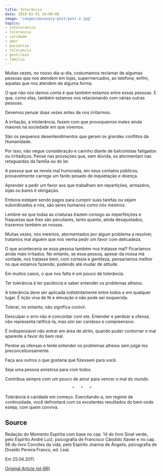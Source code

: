 ```yaml
---
title: Tolerância
date: 2019-02-01 19:00:00
image: "images/masonary-post/post-2.jpg"
topics: 
- intolerancia
- tolerancia
- caridade
- amor
- paciencia
- tolerancia
- gentileza
- familia
---
```


Muitas vezes, no nosso dia-a-dia, costumamos reclamar de algumas pessoas que
nos atendem em lojas, supermercados, ao telefone, enfim, aquelas que nos
atendem de alguma forma.

O que não nos damos conta é que também estamos entre essas pessoas. E que, como
elas, também estamos nos relacionando com várias outras pessoas.

Devemos pensar duas vezes antes de nos irritarmos.

A irritação, a intolerância, fazem com que provoquemos males ainda maiores na
sociedade em que vivemos.

São os pequenos desentendimentos que geram os grandes conflitos da Humanidade.

Por isso, não negue consideração e carinho diante de balconistas fatigados ou
irritadiços. Pense nas provações que, sem dúvida, os atormentam nas retaguardas
da família ou do lar.

A pessoa que se revela mal humorada, em seus contatos públicos, provavelmente
carrega um fardo pesado de inquietação e doença.

Aprender a pedir um favor aos que trabalham em repartições, armazéns, lojas ou
bares é obrigação.

Embora estejam sendo pagos para cumprir suas tarefas ou sejam subordinados a
nós, são seres humanos como nós mesmos.

Lembre-se que todas as criaturas trazem consigo as imperfeições e fraquezas que
lhes são peculiares, tanto quanto, ainda desajustados, trazemos também as
nossas.

Muitas vezes, nós mesmos, atormentados por algum problema a resolver, tratamos
mal alguém que nos venha pedir um favor com delicadeza.

O que aconteceria se essa pessoa também nos tratasse mal? Ficaríamos ainda mais
irritados. No entanto, se essa pessoa, apesar da nossa má vontade, nos tratasse
bem, com cortesia e gentileza, pensaríamos melhor no que estamos fazendo,
podendo até mudar de atitude.

Em muitos casos, o que nos falta é um pouco de tolerância.

Ter tolerância é ter paciência e saber entender os problemas alheios.

A tolerância deve ser aplicada indistintamente entre todos e em qualquer lugar.
É lição viva de fé e elevação e não pode ser esquecida.

Tolerar, no entanto, não significa conivir.

Desculpar o erro não é concordar com ele. Entender e perdoar a ofensa, não
representa ratificá-la, mas sim ser caridoso e compreensivo.

É indispensável não entrar em área de atrito, quando puder contornar o mal
aparente a favor do bem real.

Perdoe as ofensas e tente entender os problemas alheios sem julgá-los
preconceituosamente.

Faça aos outros o que gostaria que fizessem para você.

Seja uma pessoa amistosa para com todos.

Contribua sempre com um pouco de amor para vencer o mal do mundo.

                                   *   *   *

Tolerância é caridade em começo. Exercitando-a, em regime de continuidade, você
defrontará com os excelentes resultados do bem onde esteja, com quem conviva.

## Source
Redação do Momento Espírita com base no cap. 14
do livro Sinal verde, pelo Espírito André Luiz, psicografia de Francisco
Cândido Xavier e no cap. 56 do livro Convites da vida, pelo Espírito
Joanna de Ângelis, psicografia de Divaldo Pereira Franco, ed. Leal.

Em 25.04.2011.

[Original Article (pt-BR)](http://www.momento.com.br/pt/ler_texto.php?id=640)
